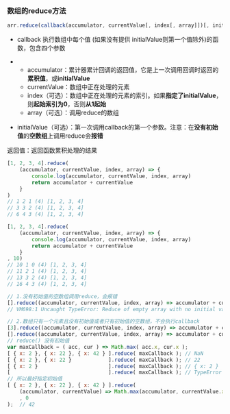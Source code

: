 ### 数组的reduce方法

```js
arr.reduce(callback(accumulator, currentValue[, index[, array]])[, initialValue])
```

* callback 执行数组中每个值 \(如果没有提供 initialValue则第一个值除外\)的函数，包含四个参数

* * accumulator：累计器累计回调的返回值，它是上一次调用回调时返回的**累积值**，或**initialValue**
  * currentValue：数组中正在处理的元素
  * index（可选）：数组中正在处理的元素的索引。如果**指定了initialValue**，则**起始索引为0**，否则**从1起始**
  * array（可选）：调用reduce的数组
* initialValue（可选）：第一次调用callback的第一个参数。注意：在**没有初始值**的**空数组**上调用reduce会**报错**

返回值：返回函数累积处理的结果

```js
[1, 2, 3, 4].reduce(
    (accumulator, currentValue, index, array) => {
        console.log(accumulator, currentValue, index, array)
        return accumulator + currentValue
    }
)
// 1 2 1 (4) [1, 2, 3, 4]
// 3 3 2 (4) [1, 2, 3, 4]
// 6 4 3 (4) [1, 2, 3, 4]
```

```js
[1, 2, 3, 4].reduce(
    (accumulator, currentValue, index, array) => {
        console.log(accumulator, currentValue, index, array)
        return accumulator + currentValue
    }
, 10)
// 10 1 0 (4) [1, 2, 3, 4]
// 11 2 1 (4) [1, 2, 3, 4]
// 13 3 2 (4) [1, 2, 3, 4]
// 16 4 3 (4) [1, 2, 3, 4]
```

```js
// 1.没有初始值的空数组调用reduce，会报错
[].reduce((accumulator, currentValue, index, array) => accumulator + currentValue)
// VM698:1 Uncaught TypeError: Reduce of empty array with no initial value

// 2.数组只有一个元素且没有初始值或者只有初始值的空数组，不会执行callback
[3].reduce((accumulator, currentValue, index, array) => accumulator + currentValue)
[].reduce((accumulator, currentValue, index, array) => accumulator + currentValue， 3)
// reduce() 没有初始值
var maxCallback = ( acc, cur ) => Math.max( acc.x, cur.x );
[ { x: 2 }, { x: 22 }, { x: 42 } ].reduce( maxCallback ); // NaN
[ { x: 2 }, { x: 22 }            ].reduce( maxCallback ); // 22
[ { x: 2 }                       ].reduce( maxCallback ); // { x: 2 }
[                                ].reduce( maxCallback ); // TypeError
// 所以最好指定初始值
[ { x: 2 }, { x: 22 }, { x: 42 } ].reduce( 
    (accumulator, currentValue) => Math.max(accumulator, currentValue.x)
    , 0 
);  // 42
```



